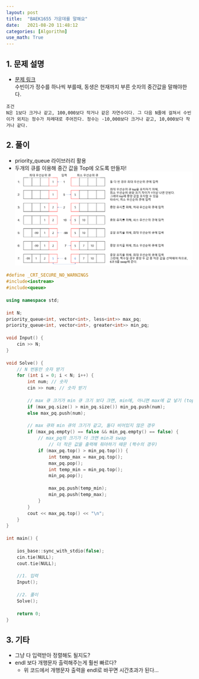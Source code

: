 ```yaml
---
layout: post
title:  "BAEK1655 가운데를 말해요"
date:   2021-08-20 11:48:12
categories: [Algorithm]
use_math: True
---
```


## 1. 문제 설명
* [문제 링크](https://www.acmicpc.net/problem/1655)  
수빈이가 정수를 하나씩 부를때, 동생은 현재까지 부른 숫자의 중간값을 말해야한다.

```
조건
N은 1보다 크거나 같고, 100,000보다 작거나 같은 자연수이다. 그 다음 N줄에 걸쳐서 수빈이가 외치는 정수가 차례대로 주어진다. 정수는 -10,000보다 크거나 같고, 10,000보다 작거나 같다.
```

## 2. 풀이
* priority_queue 라이브러리 활용  
* 두개의 큐를 이용해 중간 값을 Top에 오도록 만들자!  
![](/assets/image/Algorithm/baek_1655_1.PNG)

```c++
#define _CRT_SECURE_NO_WARNINGS
#include<iostream>
#include<queue>

using namespace std;

int N;
priority_queue<int, vector<int>, less<int>> max_pq;
priority_queue<int, vector<int>, greater<int>> min_pq;

void Input() {
	cin >> N;
}

void Solve() {
	// N 번동안 숫자 받기
	for (int i = 0; i < N; i++) {
		int num; // 숫자
		cin >> num; // 숫자 받기

		// max 큐 크기가 min 큐 크기 보다 크면, min에, 아니면 max에 값 넣기 (top에 중앙을 유지하기 위해)
		if (max_pq.size() > min_pq.size()) min_pq.push(num);
		else max_pq.push(num);

		// max 큐와 min 큐의 크기가 같고, 둘다 비어있지 않은 경우
		if (max_pq.empty() == false && min_pq.empty() == false) {
			// max_pq의 크기가 더 크면 min과 swap
				// 더 작은 값을 출력해 줘야하기 때문 (짝수의 경우)
			if (max_pq.top() > min_pq.top()) {
				int temp_max = max_pq.top();
				max_pq.pop();
				int temp_min = min_pq.top();
				min_pq.pop();

				max_pq.push(temp_min);
				min_pq.push(temp_max);
			}
		}
		cout << max_pq.top() << "\n";
	}
}

int main() {

	ios_base::sync_with_stdio(false);
	cin.tie(NULL);
	cout.tie(NULL);

	//1. 입력
	Input();

	//2. 풀이
	Solve();

	return 0;
}
```

## 3. 기타
* 그냥 다 입력받아 정렬해도 될지도?
* endl 보다 개행문자 출력해주는게 훨씬 빠르다?
    * 위 코드에서 개행문자 출력을 endl로 바꾸면 시간초과가 된다...